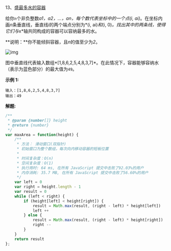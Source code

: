 13、[盛最多水的容器](https://leetcode-cn.com/problems/container-with-most-water/)

给你`n`个非负整数*a1，a2，...，an，*每个数代表坐标中的一个点*(i, ai)*。在坐标内画*n*条垂直线，垂直线*i*的两个端点分别为*(i, ai)*和*(i, 0)*。找出其中的两条线，使得它们与*x*轴共同构成的容器可以容纳最多的水。

**说明：**你不能倾斜容器，且*n*的值至少为*2*。

![img](https://aliyun-lc-upload.oss-cn-hangzhou.aliyuncs.com/aliyun-lc-upload/uploads/2018/07/25/question_11.jpg)

图中垂直线代表输入数组*[1,8,6,2,5,4,8,3,7]*。在此情况下，容器能够容纳水（表示为蓝色部分）的最大值为`49`。

**示例 1:**

```
输入：[1,8,6,2,5,4,8,3,7]
输出：49
```

**解题:**

```js
/**
 * @param {number[]} height
 * @return {number}
 */
var maxArea = function(height) {
    /**
     * 方法： 滑动窗口(双指针)
     * 初始窗口为整个数组，每次向内移动容器的短板位置
     *
     * 时间复杂度：O(n)
     * 空间复杂度：O(1)
     * 执行用时: 64 ms, 在所有 JavaScript 提交中击败了92.03%的用户
     * 内存消耗: 35.7 MB, 在所有 JavaScript 提交中击败了56.60%的用户
     */
    var left = 0
    var right = height.length - 1
    var result = 0
    while (left < right) {
        if (height[left] < height[right]) {
            result = Math.max(result, (right - left) * height[left])
            left ++
        } else {
            result = Math.max(result, (right - left) * height[right])
            right --
        }
    }
    return result
};
```